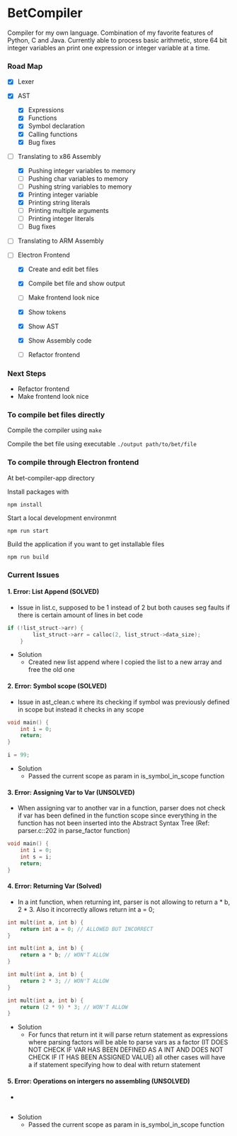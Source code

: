 # BetCompiler
Compiler for my own language. Combination of my favorite features of Python, C and Java. Currently able to process basic arithmetic, store 64 bit integer variables an print one expression or integer variable at a time.

### Road Map
- [x] Lexer

- [x] AST
  - [x] Expressions
  - [x] Functions
  - [x] Symbol declaration 
  - [x] Calling functions
  - [x] Bug fixes

- [ ] Translating to x86 Assembly
    - [x] Pushing integer variables to memory
    - [ ] Pushing char variables to memory
    - [ ] Pushing string variables to memory
    - [x] Printing integer variable
    - [x] Printing string literals
    - [ ] Printing multiple arguments
    - [ ] Printing integer literals 
    - [ ] Bug fixes
- [ ] Translating to ARM Assembly
- [ ] Electron Frontend
    - [x] Create and edit bet files
    - [x] Compile bet file and show output
    - [ ] Make frontend look nice
    - [x] Show tokens
    - [x] Show AST
    - [x] Show Assembly code
    - [ ] Refactor frontend


### Next Steps
- Refactor frontend
- Make frontend look nice


### To compile bet files directly

Compile the compiler using
`make`

Compile the bet file using executable
`./output path/to/bet/file`

### To compile through Electron frontend
At bet-compiler-app directory

Install packages with

`npm install`

Start a local development environmnt

`npm run start`

Build the application if you want to get installable files

`npm run build`
### Current Issues

#### 1. Error: List Append (SOLVED)
- Issue in list.c, supposed to be 1 instead of 2 but both causes seg faults if there is certain amount of lines in bet code

```c
if (!list_struct->arr) {
        list_struct->arr = calloc(2, list_struct->data_size);
    }
```
-  Solution
    - Created new list append where I copied the list to a new array and free the old one


#### 2. Error: Symbol scope (SOLVED)
- Issue in ast_clean.c where its checking if symbol was previously defined in scope but instead it checks in any scope

```c
void main() {
    int i = 0;
    return;
}

i = 99;
```
 - Solution
    - Passed the current scope as param in is_symbol_in_scope function

#### 3. Error: Assigning Var to Var (UNSOLVED)
- When assigning var to another var in a function, parser does not check if var has been defined in the function scope
  since everything in the function has not been inserted into the Abstract Syntax Tree (Ref: parser.c::202 in parse_factor function)

```c
void main() {
    int i = 0;
    int s = i;
    return;
}
```

#### 4. Error: Returning Var (Solved)
- In a int function, when returning int, parser is not allowing to return a * b, 2 * 3. Also it incorrectly allows
  return int a = 0;

```c
int mult(int a, int b) {
    return int a = 0; // ALLOWED BUT INCORRECT
}

int mult(int a, int b) {
    return a * b; // WON'T ALLOW
}

int mult(int a, int b) {
    return 2 * 3; // WON'T ALLOW
}

int mult(int a, int b) {
    return (2 * 9) * 3; // WON'T ALLOW
}
```

- Solution
    - For funcs that return int it will parse return statement as expressions where parsing factors will be able to parse
      vars as a factor (IT DOES NOT CHECK IF VAR HAS BEEN DEFINED AS A INT AND DOES NOT CHECK IF IT HAS BEEN ASSIGNED VALUE)
      all other cases will have a if statement specifying how to deal with return statement

#### 5. Error: Operations on intergers no assembling (UNSOLVED)
- 
```c

```
 - Solution
    - Passed the current scope as param in is_symbol_in_scope function

